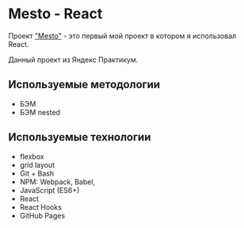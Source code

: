 # Mesto - React

Проект ["Mesto"](https://gerwo.github.io/mesto-react/) - это первый мой проект в котором я использовал React. 

Данный проект из Яндекс Практикум.

## Используемые методологии
* БЭМ
* БЭМ nested

## Используемые технологии
* flexbox
* grid layout
* Git + Bash
* NPM: Webpack, Babel,
* JavaScript (ES6+)
* React
* React Hooks
* GitHub Pages


